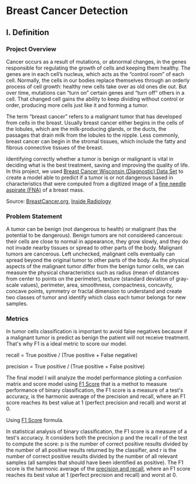 # Breast Cancer Detection
## I. Definition

### Project Overview

Cancer occurs as a result of mutations, or abnormal changes, in the genes responsible for regulating the growth of cells and keeping them healthy. The genes are in each cell’s nucleus, which acts as the “control room” of each cell. Normally, the cells in our bodies replace themselves through an orderly process of cell growth: healthy new cells take over as old ones die out. But over time, mutations can “turn on” certain genes and “turn off” others in a cell. That changed cell gains the ability to keep dividing without control or order, producing more cells just like it and forming a tumor.

The term “breast cancer” refers to a malignant tumor that has developed from cells in the breast. Usually breast cancer either begins in the cells of the lobules, which are the milk-producing glands, or the ducts, the passages that drain milk from the lobules to the nipple. Less commonly, breast cancer can begin in the stromal tissues, which include the fatty and fibrous connective tissues of the breast.

Identifying correctly whether a tumor is benign or malignant is vital in deciding what is the best treatment, saving and improving the quality of life.  In this project, we used [Breast Cancer Wisconsin (Diagnostic) Data Set](https://archive.ics.uci.edu/ml/datasets/Breast+Cancer+Wisconsin+(Diagnostic)) to create a model able to predict if a tumor is or not dangerous based in characteristics that were computed from a digitized image of a [fine needle aspirate (FNA)](https://www.insideradiology.com.au/breast-fna/) of a breast mass.

Source: [BreastCancer.org](http://www.breastcancer.org/), [Inside Radiology](https://www.insideradiology.com.au/breast-fna/)


### Problem Statement
A tumor can be benign (not dangerous to health) or malignant (has the potential to be dangerous). Benign tumors are not considered cancerous: their cells are close to normal in appearance, they grow slowly, and they do not invade nearby tissues or spread to other parts of the body. Malignant tumors are cancerous. Left unchecked, malignant cells eventually can spread beyond the original tumor to other parts of the body. As the physical aspects of the malignant tumor differ from the benign tumor cells, we can measure the physical characteristics such as radius (mean of distances from center to points on the perimeter), texture (standard deviation of gray-scale values), perimeter, area, smoothness, compactness, concavity, concave points, symmetry or fractal dimension to understand and create two classes of tumor and identify which class each tumor belongs for new samples. 

### Metrics

In tumor cells classification is important to avoid false negatives because if a malignant tumor is predict as benign the patient will not receive treatment. That's why F1 is a ideal metric to score our model.

recall = True positive / (True positive + False negative)

precision = True positive / (True positive + False positive)


The final model I will analyze the model performance ploting a confusion matrix and score model using [F1 Score](<https://en.wikipedia.org/wiki/F1_score>) that is a methot to measure performance of binary classification, the F1 score is a measure of a test's accuracy, is the harmonic average of the precision and recall, where an F1 score reaches its best value at 1 (perfect precision and recall) and worst at 0.



Using [F1 Score](https://en.wikipedia.org/wiki/F1_score) formula.

In statistical analysis of binary classification, the F1 score  is a measure of a test's accuracy. It considers both the precision p and the recall r of the test to compute the score: p is the number of correct positive results divided by the number of all positive results returned by the classifier, and r is the number of correct positive results divided by the number of all relevant samples (all samples that should have been identified as positive). The F1 score is the harmonic average of the [precision and recall](https://en.wikipedia.org/wiki/Precision_and_recall), where an F1 score reaches its best value at 1 (perfect precision and recall) and worst at 0.

